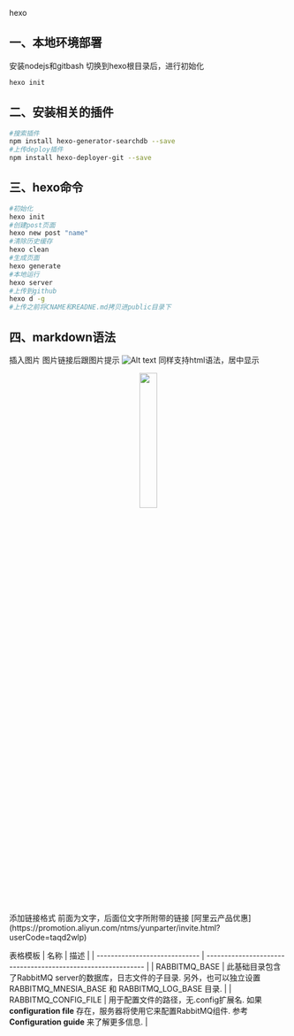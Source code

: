 hexo
## 一、本地环境部署
安装nodejs和gitbash
切换到hexo根目录后，进行初始化
``` bash
hexo init
```
## 二、安装相关的插件
``` bash
#搜索插件
npm install hexo-generator-searchdb --save
#上传deploy插件
npm install hexo-deployer-git --save
```
## 三、hexo命令
``` bash
#初始化
hexo init
#创建post页面
hexo new post "name"
#清除历史缓存
hexo clean
#生成页面
hexo generate
#本地运行
hexo server
#上传到github
hexo d -g
#上传之前将CNAME和READNE.md拷贝进public目录下
```
## 四、markdown语法
插入图片
图片链接后跟图片提示
![Alt text](http://pjakaipln.bkt.clouddn.com/20181210019.png "Francis'Blog")
同样支持html语法，居中显示
<center>
<img src="http://pjakaipln.bkt.clouddn.com/%E6%94%AF%E4%BB%98%E5%AE%9D%E6%89%AB%E7%A0%81%E9%A2%86%E7%BA%A2%E5%8C%85.jpg" width="25%" height="25%" />
</center>
添加链接格式
前面为文字，后面位文字所附带的链接
[阿里云产品优惠](https://promotion.aliyun.com/ntms/yunparter/invite.html?userCode=taqd2wlp)

表格模板
| 名称                          | 描述                                                         |
| ----------------------------- | ------------------------------------------------------------ |
| RABBITMQ_BASE                 | 此基础目录包含了RabbitMQ   server的数据库，日志文件的子目录. 另外，也可以独立设置RABBITMQ_MNESIA_BASE 和 RABBITMQ_LOG_BASE 目录. |
| RABBITMQ_CONFIG_FILE          | 用于配置文件的路径，无.config扩展名. 如果 **configuration file** 存在，服务器将使用它来配置RabbitMQ组件. 参考 **Configuration   guide** 来了解更多信息. |